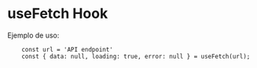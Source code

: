 # useFetch Hook

Ejemplo de uso:
```
    const url = 'API endpoint'
    const { data: null, loading: true, error: null } = useFetch(url);
```